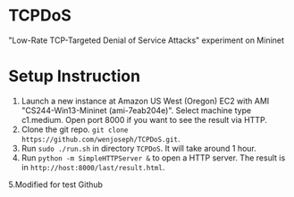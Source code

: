 TCPDoS
======

"Low-Rate TCP-Targeted Denial of Service Attacks" experiment on Mininet

# Setup Instruction #
1. Launch a new instance at Amazon US West (Oregon) EC2 with AMI "CS244-Win13-Mininet (ami-7eab204e)".
   Select machine type c1.medium. Open port 8000 if you want to see the result via HTTP.
2. Clone the git repo. `git clone https://github.com/wenjoseph/TCPDoS.git`.
3. Run `sudo ./run.sh` in directory `TCPDoS`. It will take around 1 hour.
4. Run `python -m SimpleHTTPServer &` to open a HTTP server. The result is in `http://host:8000/last/result.html`.

5.Modified for test Github
